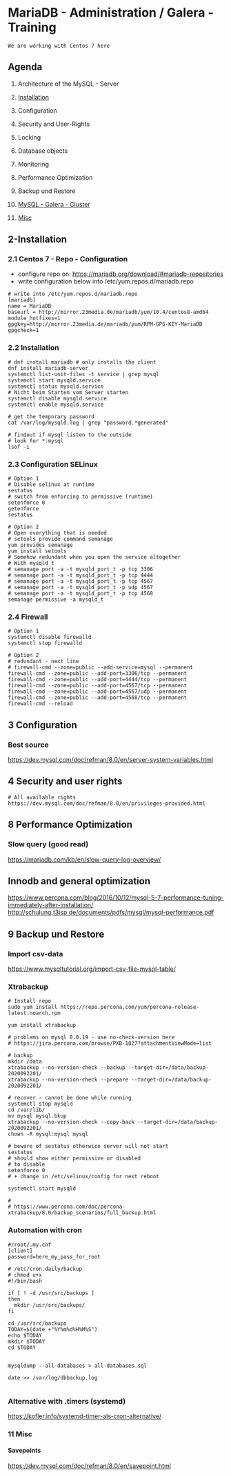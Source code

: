 # MariaDB - Administration / Galera - Training

```
We are working with Centos 7 here 
```

## Agenda 

  1. Architecture of the MySQL - Server
 
  1. [Installation](#2-installation)

  1. Configuration
 
  1. Security and User-Rights
 
  1. Locking 

  1. Database objects 

  1. Monitoring 

  1. Performance Optimization 

  1. Backup und Restore 

  1. [MySQL - Galera - Cluster](Galera.md#10-mysql-galera-cluster)
  
  1. [Misc](#11-misc) 


## 2-Installation

### 2.1 Centos 7 - Repo - Configuration  

  * configure repo on: https://mariadb.org/download/#mariadb-repositories
  * write configuration below into /etc/yum.repos.d/mariadb.repo

```
# write into /etc/yum.repos.d/mariadb.repo 
[mariadb]
name = MariaDB
baseurl = http://mirror.23media.de/mariadb/yum/10.4/centos8-amd64
module_hotfixes=1
gpgkey=http://mirror.23media.de/mariadb/yum/RPM-GPG-KEY-MariaDB
gpgcheck=1
```

### 2.2 Installation 

```
# dnf install mariadb # only installs the client 
dnf install mariadb-server 
systemctl list-unit-files -t service | grep mysql
systemctl start mysqld.service 
systemctl status mysqld.service 
# Nicht beim Starten vom Server starten 
systemctl disable mysqld.service 
systemctl enable mysqld.service 

# get the temporary password 
cat /var/log/mysqld.log | grep "password.*generated"
```

```
# findout if mysql listen to the outside
# look for *:mysql
lsof -i 
```

### 2.3 Configuration SELinux  

```
# Option 1
# Disable selinux at runtime 
sestatus
# switch from enforcing to permissive (runtime) 
setenforce 0
getenforce
sestatus

```


```
# Option 2
# Open everything that is needed 
# setools provide command semanage
yum provides semanage
yum install setools 
# Somehow redundant when you open the service altogether
# With mysqld_t 
# semanage port -a -t mysqld_port_t -p tcp 3306
# semanage port -a -t mysqld_port_t -p tcp 4444
# semanage port -a -t mysqld_port_t -p tcp 4567
# semanage port -a -t mysqld_port_t -p udp 4567
# semanage port -a -t mysqld_port_t -p tcp 4568
semanage permissive -a mysqld_t
```

### 2.4 Firewall 

```
# Option 1
systemctl disable firewalld
systemctl stop firewalld 
```


```
# Option 2
# redundant - next line
# firewall-cmd --zone=public --add-service=mysql --permanent
firewall-cmd --zone=public --add-port=3306/tcp --permanent
firewall-cmd --zone=public --add-port=4444/tcp --permanent
firewall-cmd --zone=public --add-port=4567/tcp --permanent
firewall-cmd --zone=public --add-port=4567/udp --permanent
firewall-cmd --zone=public --add-port=4568/tcp --permanent
firewall-cmd --reload
```

## 3 Configuration 

### Best source 

https://dev.mysql.com/doc/refman/8.0/en/server-system-variables.html

## 4 Security and user rights 

```
# All available rights 
https://dev.mysql.com/doc/refman/8.0/en/privileges-provided.html
```

## 8 Performance Optimization 

### Slow query (good read) 

https://mariadb.com/kb/en/slow-query-log-overview/

## Innodb and general optimization 
https://www.percona.com/blog/2016/10/12/mysql-5-7-performance-tuning-immediately-after-installation/
http://schulung.t3isp.de/documents/pdfs/mysql/mysql-performance.pdf

## 9 Backup und Restore

### Import csv-data 

https://www.mysqltutorial.org/import-csv-file-mysql-table/

### Xtrabackup 

```
# Install repo 
sudo yum install https://repo.percona.com/yum/percona-release-latest.noarch.rpm

yum install xtrabackup 

# problems on mysql 8.0.19 - use no-check-version here 
# https://jira.percona.com/browse/PXB-1827?attachmentViewMode=list

# backup 
mkdir /data
xtrabackup --no-version-check --backup --target-dir=/data/backup-2020092201/
xtrabackup --no-version-check --prepare --target-dir=/data/backup-2020092201/

# recover - cannot be done while running 
systemctl stop mysqld 
cd /var/lib/
mv mysql mysql.bkup 
xtrabackup --no-version-check --copy-back --target-dir=/data/backup-2020092201/
chown -R mysql:mysql mysql

# beware of sestatus otherwice server will not start
sestatus 
# should show either permissive or disabled 
# to disable 
setenforce 0 
# + change in /etc/selinux/config for next reboot 

systemctl start mysqld 

#
# https://www.percona.com/doc/percona-xtrabackup/8.0/backup_scenarios/full_backup.html

```


### Automation with cron 

```
#/root/.my.cnf
[client]
password=here_my_pass_for_root
```

```
# /etc/cron.daily/backup
# chmod u+x 
#!/bin/bash

if [ ! -d /usr/src/backups ]
then
  mkdir /usr/src/backups/
fi

cd /usr/src/backups
TODAY=$(date +"%Y%m%d%H%M%S")
echo $TODAY
mkdir $TODAY
cd $TODAY


mysqldump --all-databases > all-databases.sql

date >> /var/log/dbbackup.log


```

### Alternative with .timers (systemd)

https://kofler.info/systemd-timer-als-cron-alternative/




### 11 Misc

#### Savepoints 

https://dev.mysql.com/doc/refman/8.0/en/savepoint.html
